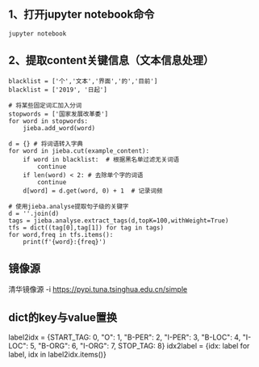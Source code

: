 ## 1、打开jupyter notebook命令
    jupyter notebook

## 2、提取content关键信息（文本信息处理）
    blacklist = ['个','文本','界面','的','目前']
    blacklist = ['2019', '日起']
    
    # 将某些固定词汇加入分词
    stopwords = ['国家发展改革委']
    for word in stopwords:
        jieba.add_word(word)
    
    d = {} # 将词语转入字典
    for word in jieba.cut(example_content):
        if word in blacklist:  # 根据黑名单过滤无关词语
            continue
        if len(word) < 2: # 去除单个字的词语
            continue
        d[word] = d.get(word, 0) + 1  # 记录词频

    # 使用jieba.analyse提取句子级的关键字
    d = ''.join(d)
    tags = jieba.analyse.extract_tags(d,topK=100,withWeight=True)
    tfs = dict((tag[0],tag[1]) for tag in tags)
    for word,freq in tfs.items():
        print(f'{word}:{freq}')


## 镜像源
清华镜像源 -i https://pypi.tuna.tsinghua.edu.cn/simple

## dict的key与value置换
label2idx = {START_TAG: 0, "O": 1, "B-PER": 2, "I-PER": 3, "B-LOC": 4, "I-LOC": 5, "B-ORG": 6, "I-ORG": 7, STOP_TAG: 8}
idx2label = {idx: label for label, idx in label2idx.items()}

